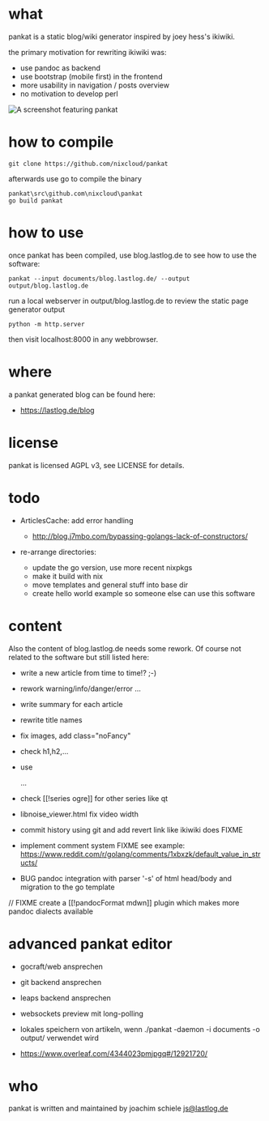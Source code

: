 # what
pankat is a static blog/wiki generator inspired by joey hess's ikiwiki.

the primary motivation for rewriting ikiwiki was:
 - use pandoc as backend
 - use bootstrap (mobile first) in the frontend
 - more usability in navigation / posts overview
 - no motivation to develop perl

![A screenshot featuring pankat](https://raw.githubusercontent.com/nixcloud/pankat/master/screenshots/pankat.jpg)

# how to compile

    git clone https://github.com/nixcloud/pankat

afterwards use go to compile the binary

    pankat\src\github.com\nixcloud\pankat
    go build pankat

# how to use

once pankat has been compiled, use blog.lastlog.de to see how to use the software:

    pankat --input documents/blog.lastlog.de/ --output output/blog.lastlog.de

run a local webserver in output/blog.lastlog.de to review the static page generator output

    python -m http.server

then visit localhost:8000 in any webbrowser.

# where

a pankat generated blog can be found here:

* <https://lastlog.de/blog>

# license
pankat is licensed AGPL v3, see LICENSE for details.

# todo

* ArticlesCache: add error handling
  * http://blog.j7mbo.com/bypassing-golangs-lack-of-constructors/
  
* re-arrange directories: 
  * update the go version, use more recent nixpkgs
  * make it build with nix
  * move templates and general stuff into base dir
  * create hello world example so someone else can use this software

# content

Also the content of blog.lastlog.de needs some rework. Of course not related to the software but still listed here: 

* write a new article from time to time!? ;-)
* rework warning/info/danger/error ...
* write summary for each article
* rewrite title names
* fix images, add class="noFancy"
* check h1,h2,...
* use <div class="warn">...</div>
* check [[!series ogre]] for other series like qt
* libnoise_viewer.html fix video width

* commit history using git and add revert link like ikiwiki does FIXME
* implement comment system FIXME
   see example: https://www.reddit.com/r/golang/comments/1xbxzk/default_value_in_structs/

* BUG pandoc integration with parser '-s' of html head/body and migration to the go template

// FIXME create a [[!pandocFormat mdwn]] plugin which makes more pandoc dialects available

# advanced pankat editor

* gocraft/web ansprechen
* git backend ansprechen
* leaps backend ansprechen
* websockets preview mit long-polling
* lokales speichern von artikeln, wenn ./pankat -daemon -i documents -o output/ verwendet wird

* https://www.overleaf.com/4344023pmjpgq#/12921720/




# who

pankat is written and maintained by joachim schiele <js@lastlog.de>
